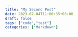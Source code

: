 ```yaml
---
title: "My Second Post"
date: 2023-07-04T11:00:35+08:00
draft: false
tags: ["code","test"]
categories: ["Markdown"]
---
```


